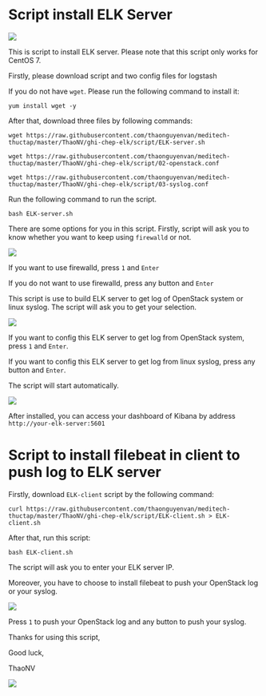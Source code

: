 # Script install ELK Server

<img src="https://media1.giphy.com/media/Cmr1OMJ2FN0B2/giphy.gif">

This is script to install ELK server. Please note that this script only works for CentOS 7.

Firstly, please download script and two config files for logstash

If you do not have `wget`. Please run the following command to install it:

`yum install wget -y`

After that, download three files by following commands:

`wget https://raw.githubusercontent.com/thaonguyenvan/meditech-thuctap/master/ThaoNV/ghi-chep-elk/script/ELK-server.sh`

`wget https://raw.githubusercontent.com/thaonguyenvan/meditech-thuctap/master/ThaoNV/ghi-chep-elk/script/02-openstack.conf`

`wget https://raw.githubusercontent.com/thaonguyenvan/meditech-thuctap/master/ThaoNV/ghi-chep-elk/script/03-syslog.conf`

Run the following command to run the script.

`bash ELK-server.sh`

There are some options for you in this script. Firstly, script will ask you to know whether you want to keep using `firewalld` or not.

<img src="https://i.imgur.com/MP6nrJL.png">

If you want to use firewalld, press `1` and `Enter`

If you do not want to use firewalld, press any button and `Enter`

This script is use to build ELK server to get log of OpenStack system or linux syslog. The script will ask you to get your selection.

<img src="https://i.imgur.com/TkeOz4d.png">

If you want to config this ELK server to get log from OpenStack system, press `1` and `Enter`.

If you want to config this ELK server to get log from linux syslog, press any button and `Enter`.

The script will start automatically.

<img src="https://i.imgur.com/AonudeD.png">

After installed, you can access your dashboard of Kibana by address `http://your-elk-server:5601`

# Script to install filebeat in client to push log to ELK server

Firstly, download `ELK-client` script by the following command:

`curl https://raw.githubusercontent.com/thaonguyenvan/meditech-thuctap/master/ThaoNV/ghi-chep-elk/script/ELK-client.sh > ELK-client.sh`

After that, run this script:

`bash ELK-client.sh`

The script will ask you to enter your ELK server IP.

Moreover, you have to choose to install filebeat to push your OpenStack log or your syslog.

<img src="https://i.imgur.com/9N4RMey.png">

Press `1` to push your OpenStack log and any button to push your syslog.

Thanks for using this script,

Good luck,

ThaoNV

<img src="https://media2.giphy.com/media/xTk9ZTOGgL1W84vX7q/200w.webp">
